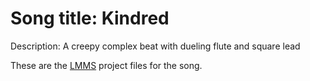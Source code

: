 # Song title: Kindred
Description: A creepy complex beat with dueling flute and square lead

These are the [LMMS](https://github.com/LMMS) project files for the song.


